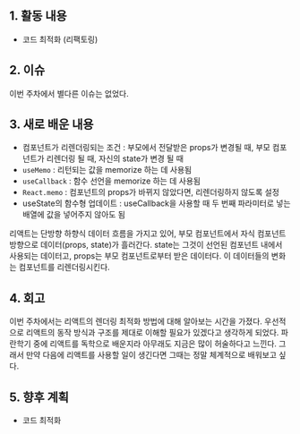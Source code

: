 ## 1. 활동 내용
- 코드 최적화 (리팩토링)

## 2. 이슈
이번 주차에서 별다른 이슈는 없었다.

## 3. 새로 배운 내용
- 컴포넌트가 리렌더링되는 조건 : 부모에서 전달받은 props가 변경될 때, 부모 컴포넌트가 리렌더링 될 때, 자신의 state가 변경 될 때
- `useMemo` : 리턴되는 값을 memorize 하는 데 사용됨
- `useCallback` : 함수 선언을 memorize 하는 데 사용됨
- `React.memo` : 컴포넌트의 props가 바뀌지 않았다면, 리렌더링하지 않도록 설정
- useState의 함수형 업데이트 : useCallback을 사용할 때 두 번째 파라미터로 넣는 배열에 값을 넣어주지 않아도 됨

리액트는 단방향 하향식 데이터 흐름을 가지고 있어, 부모 컴포넌트에서 자식 컴포넌트 방향으로 데이터(props, state)가 흘러간다.
state는 그것이 선언된 컴포넌트 내에서 사용되는 데이터고, props는 부모 컴포넌트로부터 받은 데이터다.
이 데이터들의 변화는 컴포넌트를 리렌더링시킨다.

## 4. 회고
이번 주차에서는 리액트의 렌더링 최적화 방법에 대해 알아보는 시간을 가졌다.
우선적으로 리액트의 동작 방식과 구조를 제대로 이해할 필요가 있겠다고 생각하게 되었다.
파란학기 중에 리액트를 독학으로 배운지라 아무래도 지금은 많이 허술하다고 느낀다.
그래서 만약 다음에 리액트를 사용할 일이 생긴다면 그때는 정말 체계적으로 배워보고 싶다.

## 5. 향후 계획
- 코드 최적화
